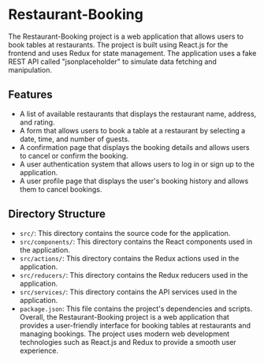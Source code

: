 
# **Restaurant-Booking**

The Restaurant-Booking project is a web application that allows users to book tables at restaurants. The project is built using React.js for the frontend and uses Redux for state management. The application uses a fake REST API called "jsonplaceholder" to simulate data fetching and manipulation.

## **Features**
- A list of available restaurants that displays the restaurant name, address, and rating.
- A form that allows users to book a table at a restaurant by selecting a date, time, and number of guests.
- A confirmation page that displays the booking details and allows users to cancel or confirm the booking.
- A user authentication system that allows users to log in or sign up to the application.
- A user profile page that displays the user's booking history and allows them to cancel bookings.
## **Directory Structure**
- `src/`: This directory contains the source code for the application.
- `src/components/`: This directory contains the React components used in the application.
- `src/actions/`: This directory contains the Redux actions used in the application.
- `src/reducers/`: This directory contains the Redux reducers used in the application.
- `src/services/`: This directory contains the API services used in the application.
- `package.json`: This file contains the project's dependencies and scripts.
Overall, the Restaurant-Booking project is a web application that provides a user-friendly interface for booking tables at restaurants and managing bookings. The project uses modern web development technologies such as React.js and Redux to provide a smooth user experience.
